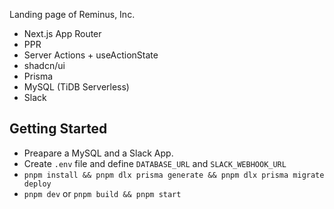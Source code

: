 Landing page of Reminus, Inc.

* Next.js App Router
* PPR
* Server Actions + useActionState
* shadcn/ui
* Prisma
* MySQL (TiDB Serverless)
* Slack

## Getting Started

* Preapare a MySQL and a Slack App.
* Create `.env` file and define `DATABASE_URL` and `SLACK_WEBHOOK_URL`
* `pnpm install && pnpm dlx prisma generate && pnpm dlx prisma migrate deploy`
* `pnpm dev` or `pnpm build && pnpm start`
